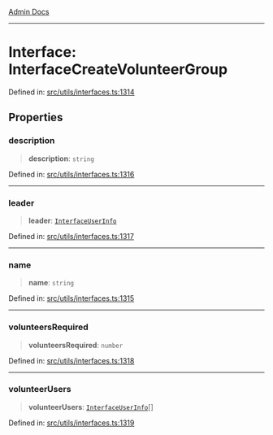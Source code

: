 [Admin Docs](/)

***

# Interface: InterfaceCreateVolunteerGroup

Defined in: [src/utils/interfaces.ts:1314](https://github.com/PalisadoesFoundation/talawa-admin/blob/main/src/utils/interfaces.ts#L1314)

## Properties

### description

> **description**: `string`

Defined in: [src/utils/interfaces.ts:1316](https://github.com/PalisadoesFoundation/talawa-admin/blob/main/src/utils/interfaces.ts#L1316)

***

### leader

> **leader**: [`InterfaceUserInfo`](InterfaceUserInfo.md)

Defined in: [src/utils/interfaces.ts:1317](https://github.com/PalisadoesFoundation/talawa-admin/blob/main/src/utils/interfaces.ts#L1317)

***

### name

> **name**: `string`

Defined in: [src/utils/interfaces.ts:1315](https://github.com/PalisadoesFoundation/talawa-admin/blob/main/src/utils/interfaces.ts#L1315)

***

### volunteersRequired

> **volunteersRequired**: `number`

Defined in: [src/utils/interfaces.ts:1318](https://github.com/PalisadoesFoundation/talawa-admin/blob/main/src/utils/interfaces.ts#L1318)

***

### volunteerUsers

> **volunteerUsers**: [`InterfaceUserInfo`](InterfaceUserInfo.md)[]

Defined in: [src/utils/interfaces.ts:1319](https://github.com/PalisadoesFoundation/talawa-admin/blob/main/src/utils/interfaces.ts#L1319)
